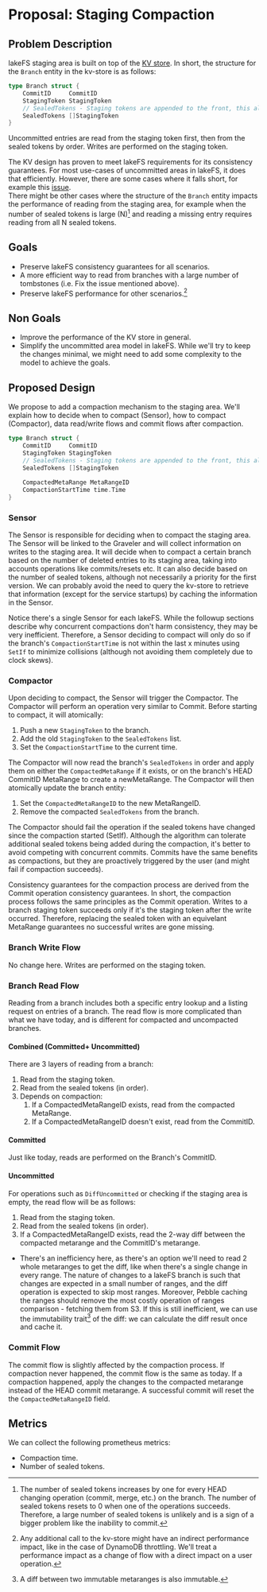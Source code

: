 # Proposal: Staging Compaction

## Problem Description

lakeFS staging area is built on top of the [KV store](../accepted/metadata_kv/index.md).
In short, the structure for the `Branch` entity in the kv-store is as follows:
```go
type Branch struct {
	CommitID     CommitID
	StagingToken StagingToken
	// SealedTokens - Staging tokens are appended to the front, this allows building the diff iterator easily
	SealedTokens []StagingToken
}
```

Uncommitted entries are read from the staging token first, then from the 
sealed tokens by order. Writes are performed on the staging token.

The KV design has proven to meet lakeFS requirements for its consistency 
guarantees. For most use-cases of uncommitted areas in lakeFS, it does that 
efficiently. However, there are some cases where it falls short, for example 
this [issue](https://github.com/treeverse/lakeFS/issues/2092).  
There might be other cases where the structure of the `Branch` entity impacts 
the performance of reading from the staging area, for example when the 
number of sealed tokens is large (N)[^1] and reading a missing entry requires 
reading from all N sealed tokens. 

## Goals

- Preserve lakeFS consistency guarantees for all scenarios.
- A more efficient way to read from branches with a large number of 
  tombstones (i.e. Fix the issue mentioned above).
- Preserve lakeFS performance for other scenarios.[^2]


## Non Goals

- Improve the performance of the KV store in general.
- Simplify the uncommitted area model in lakeFS. While we'll try to keep the 
  changes minimal, we might need to add some complexity to the model to 
  achieve the goals.


## Proposed Design

We propose to add a compaction mechanism to the staging area. We'll explain 
how to decide when to compact (Sensor), how to compact (Compactor), 
data read/write flows and commit flows after compaction.

```go
type Branch struct {
	CommitID     CommitID
	StagingToken StagingToken
	// SealedTokens - Staging tokens are appended to the front, this allows building the diff iterator easily
	SealedTokens []StagingToken
	
	CompactedMetaRange MetaRangeID
	CompactionStartTime time.Time
}
```

### Sensor

The Sensor is responsible for deciding when to compact the staging area.
The Sensor will be linked to the Graveler and will collect 
information on writes to the staging area. It will decide when to compact a 
certain branch based on the number of deleted entries to its staging area, 
taking into accounts operations like commits/resets etc. It can also decide 
based on the number of sealed tokens, although not necessarily a priority 
for the first version. We can probably avoid the need to query the kv-store 
to retrieve that information (except for the service startups) by caching 
the information in the Sensor.

Notice there's a single Sensor for each lakeFS. While the followup sections 
describe why concurrent compactions don't harm consistency, they may be very 
inefficient. Therefore, a Sensor deciding to compact will only do so if the 
branch's `CompactionStartTime` is not within the last x<TBD> minutes using 
`SetIf` to minimize collisions (although not avoiding them completely due to 
clock skews). 

### Compactor

Upon deciding to compact, the Sensor will trigger the Compactor. The 
Compactor will perform an operation very similar to Commit. Before starting 
to compact, it will atomically:

1. Push a new `StagingToken` to the branch.
1. Add the old `StagingToken` to the `SealedTokens` list.
1. Set the `CompactionStartTime` to the current time.

The Compactor will now read the branch's `SealedTokens` in order and apply 
them on either the `CompactedMetaRange` if it exists, or on the branch's 
HEAD CommitID MetaRange to create a newMetaRange. The Compactor will then 
atomically update the branch entity:

1. Set the `CompactedMetaRangeID` to the new MetaRangeID.
1. Remove the compacted `SealedTokens` from the branch.

The Compactor should fail the operation if the sealed tokens have changed 
since the compaction started (SetIf). Although the algorithm can tolerate 
additional sealed tokens being added during the compaction, it's better to 
avoid competing with concurrent commits. Commits have the same benefits as 
compactions, but they are proactively triggered by the user (and might fail 
if compaction succeeds).

Consistency guarantees for the compaction process are derived from the 
Commit operation consistency guarantees. In short, the compaction process 
follows the same principles as the Commit operation. Writes to a branch 
staging token succeeds only if it's the staging token after the write 
occurred. Therefore, replacing the sealed token with an equivelant MetaRange 
guarantees no successful writes are gone missing.

### Branch Write Flow

No change here. Writes are performed on the staging token.

### Branch Read Flow

Reading from a branch includes both a specific entry lookup and a listing 
request on entries of a branch. The read flow is more complicated than what 
we have today, and is different for compacted and uncompacted branches.

#### Combined (Committed+ Uncommitted)

There are 3 layers of reading from a branch:
1. Read from the staging token.
2. Read from the sealed tokens (in order).
3. Depends on compaction:
   1. If a CompactedMetaRangeID exists, read from the compacted MetaRange.
   1. If a CompactedMetaRangeID doesn't exist, read from the CommitID.

#### Committed

Just like today, reads are performed on the Branch's CommitID.

#### Uncommitted

For operations such as `DiffUncommitted` or checking if the staging 
area is empty, the read flow will be as follows:

1. Read from the staging token.
2. Read from the sealed tokens (in order).
3. If a CompactedMetaRangeID exists, read the 2-way diff between the compacted
   metarange and the CommitID's metarange.

* There's an inefficiency here, as there's an option we'll need to read 2 whole 
  metaranges to get the diff, like when there's a single change in every 
  range. The nature of changes to a lakeFS branch is such that changes are 
  expected in a small number of ranges, and the diff operation is expected 
  to skip most ranges. Moreover, Pebble caching the ranges should remove the 
  most costly operation of ranges comparison - fetching them from S3. If 
  this is still inefficient, we can use the immutability trait[^3] of the 
  diff: we can calculate the diff result once and cache it.

### Commit Flow

The commit flow is slightly affected by the compaction process. If 
compaction never happened, the commit flow is the same as today. If a 
compaction happened, apply the changes to the compacted metarange instead of 
the HEAD commit metarange. A successful commit will reset the the 
`CompactedMetaRangeID` field.

## Metrics

We can collect the following prometheus metrics:
- Compaction time.
- Number of sealed tokens.

[^1]: The number of sealed tokens increases by one for every HEAD changing 
operation (commit, merge, etc.) on the branch. The number of sealed tokens 
resets to 0 when one of the operations succeeds. Therefore, a large number of 
sealed tokens is unlikely and is a sign of a bigger problem like the 
inability to commit.   
[^2]: Any additional call to the kv-store might have an indirect performance 
impact, like in the case of DynamoDB throttling. We'll treat a performance 
impact as a change of flow with a direct impact on a user operation. 
[^3]: A diff between two immutable metaranges is also immutable.
